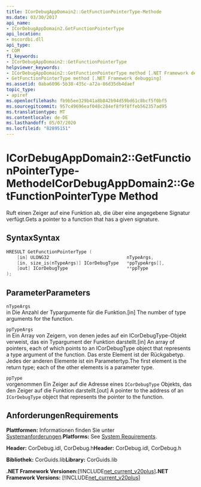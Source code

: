 ```yaml
---
title: ICorDebugAppDomain2::GetFunctionPointerType-Methode
ms.date: 03/30/2017
api_name:
- ICorDebugAppDomain2.GetFunctionPointerType
api_location:
- mscordbi.dll
api_type:
- COM
f1_keywords:
- ICorDebugAppDomain2::GetFunctionPointerType
helpviewer_keywords:
- ICorDebugAppDomain2::GetFunctionPointerType method [.NET Framework debugging]
- GetFunctionPointerType method [.NET Framework debugging]
ms.assetid: 0aba6096-5b38-435c-a72a-86d35db4daef
topic_type:
- apiref
ms.openlocfilehash: fb9b5ee329b41a8b842b94d59bd61c8bcf5f0bf5
ms.sourcegitcommit: 957c49696eaf048c284ef8f9f8ffeb562357ad95
ms.translationtype: MT
ms.contentlocale: de-DE
ms.lasthandoff: 05/07/2020
ms.locfileid: "82895151"
---
```

# <a name="icordebugappdomain2getfunctionpointertype-method"></a><span data-ttu-id="a57bc-102">ICorDebugAppDomain2::GetFunctionPointerType-Methode</span><span class="sxs-lookup"><span data-stu-id="a57bc-102">ICorDebugAppDomain2::GetFunctionPointerType Method</span></span>
<span data-ttu-id="a57bc-103">Ruft einen Zeiger auf eine Funktion ab, die über eine angegebene Signatur verfügt.</span><span class="sxs-lookup"><span data-stu-id="a57bc-103">Gets a pointer to a function that has a given signature.</span></span>  
  
## <a name="syntax"></a><span data-ttu-id="a57bc-104">Syntax</span><span class="sxs-lookup"><span data-stu-id="a57bc-104">Syntax</span></span>  
  
```cpp  
HRESULT GetFunctionPointerType (  
    [in] ULONG32                             nTypeArgs,  
    [in, size_is(nTypeArgs)] ICorDebugType   *ppTypeArgs[],  
    [out] ICorDebugType                      **ppType  
);  
```  
  
## <a name="parameters"></a><span data-ttu-id="a57bc-105">Parameter</span><span class="sxs-lookup"><span data-stu-id="a57bc-105">Parameters</span></span>  
 `nTypeArgs`  
 <span data-ttu-id="a57bc-106">in Die Anzahl der Typargumente für die Funktion.</span><span class="sxs-lookup"><span data-stu-id="a57bc-106">[in] The number of type arguments for the function.</span></span>  
  
 `ppTypeArgs`  
 <span data-ttu-id="a57bc-107">in Ein Array von Zeigern, von denen jedes auf ein ICorDebugType-Objekt verweist, das ein Typargument der Funktion darstellt.</span><span class="sxs-lookup"><span data-stu-id="a57bc-107">[in] An array of pointers, each of which points to an ICorDebugType object that represents a type argument of the function.</span></span> <span data-ttu-id="a57bc-108">Das erste Element ist der Rückgabetyp. Jedes der anderen Elemente ist ein Parametertyp.</span><span class="sxs-lookup"><span data-stu-id="a57bc-108">The first element is the return type; each of the other elements is a parameter type.</span></span>  
  
 `ppType`  
 <span data-ttu-id="a57bc-109">vorgenommen Ein Zeiger auf die Adresse eines `ICorDebugType` Objekts, das den Zeiger auf die Funktion darstellt.</span><span class="sxs-lookup"><span data-stu-id="a57bc-109">[out] A pointer to the address of an `ICorDebugType` object that represents the pointer to the function.</span></span>  
  
## <a name="requirements"></a><span data-ttu-id="a57bc-110">Anforderungen</span><span class="sxs-lookup"><span data-stu-id="a57bc-110">Requirements</span></span>  
 <span data-ttu-id="a57bc-111">**Plattformen:** Informationen finden Sie unter [Systemanforderungen](../../get-started/system-requirements.md).</span><span class="sxs-lookup"><span data-stu-id="a57bc-111">**Platforms:** See [System Requirements](../../get-started/system-requirements.md).</span></span>  
  
 <span data-ttu-id="a57bc-112">**Header:** CorDebug.idl, CorDebug.h</span><span class="sxs-lookup"><span data-stu-id="a57bc-112">**Header:** CorDebug.idl, CorDebug.h</span></span>  
  
 <span data-ttu-id="a57bc-113">**Bibliothek:** CorGuids.lib</span><span class="sxs-lookup"><span data-stu-id="a57bc-113">**Library:** CorGuids.lib</span></span>  
  
 <span data-ttu-id="a57bc-114">**.NET Framework Versionen:**[!INCLUDE[net_current_v20plus](../../../../includes/net-current-v20plus-md.md)]</span><span class="sxs-lookup"><span data-stu-id="a57bc-114">**.NET Framework Versions:** [!INCLUDE[net_current_v20plus](../../../../includes/net-current-v20plus-md.md)]</span></span>
